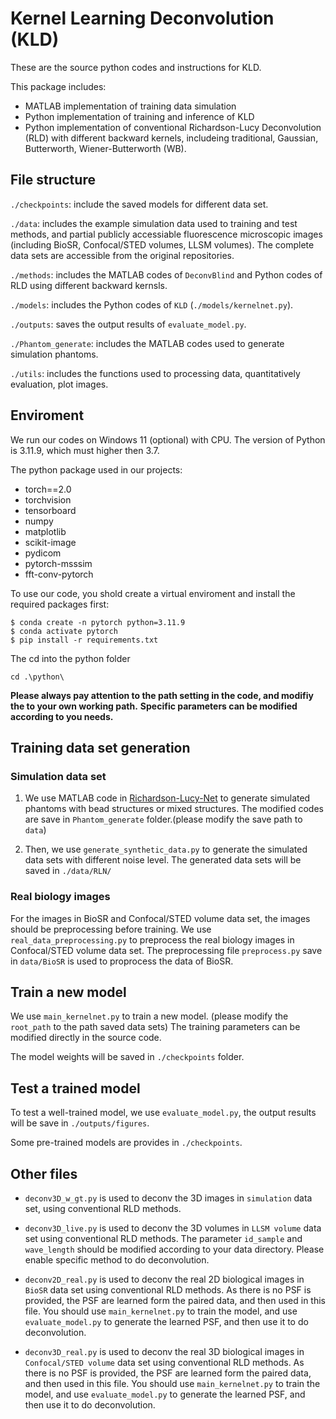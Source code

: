 # Kernel Learning Deconvolution (KLD)

These are the source python codes and instructions for KLD.

This package includes:
- MATLAB implementation of training data simulation
- Python implementation of training and inference of KLD
- Python implementation of conventional Richardson-Lucy Deconvolution (RLD) with different backward kernels, includeing traditional, Gaussian, Butterworth, Wiener-Butterworth (WB).

## File structure
`./checkpoints`: include the saved models for different data set.

`./data`: includes the example simulation data used to training and test methods, and partial publicly accessiable fluorescence microscopic images (including BioSR, Confocal/STED volumes, LLSM volumes). The complete data sets are accessible from the original repositories.

`./methods`: includes the MATLAB codes of `DeconvBlind` and Python codes of RLD using different backward kernsls.

`./models`: includes the Python codes of `KLD` (`./models/kernelnet.py`). 

`./outputs`: saves the output results of `evaluate_model.py`.

`./Phantom_generate`: includes the MATLAB codes used to generate simulation phantoms.

`./utils`: includes the functions used to processing data, quantitatively evaluation, plot images.


## Enviroment
We run our codes on Windows 11 (optional) with CPU. The version of Python is 3.11.9, which must higher then 3.7.

The python package used in our projects:
- torch==2.0
- torchvision
- tensorboard
- numpy
- matplotlib
- scikit-image
- pydicom
- pytorch-msssim
- fft-conv-pytorch

To use our code, you shold create a virtual enviroment and install the required packages first:

```
$ conda create -n pytorch python=3.11.9 
$ conda activate pytorch
$ pip install -r requirements.txt
```
The cd into the python folder

```
cd .\python\
```

**Please always pay attention to the path setting in the code, and modifiy the to your own working path.**
**Specific parameters can be modified according to you needs.**

## Training data set generation
### Simulation data set
1. We use MATLAB code in [Richardson-Lucy-Net](https://github.com/MeatyPlus/Richardson-Lucy-Net/tree/main/Phantom_generate) to generate simulated phantoms with bead structures or mixed structures. The modified codes are save in `Phantom_generate` folder.(please modify the save path to `data`)

2. Then, we use `generate_synthetic_data.py` to generate the simulated data sets with different noise level. The generated data sets will be saved in `./data/RLN/`

### Real biology images
For the images in BioSR and Confocal/STED volume data set, the images should be preprocessing before training. 
We use `real_data_preprocessing.py` to preprocess the real biology images in Confocal/STED volume data set.
The preprocessing file `preprocess.py` save in `data/BioSR` is used to proprocess the data of BioSR. 

## Train a new model
We use `main_kernelnet.py` to train a new model. (please modify the `root_path` to the path saved data sets) The training parameters can be modified directly in the source code.

The model weights will be saved in `./checkpoints` folder.

## Test a trained model
To test a well-trained model, we use `evaluate_model.py`, the output results will be save in `./outputs/figures`.

Some pre-trained models are provides in `./checkpoints`.

## Other files
- `deconv3D_w_gt.py` is used to deconv the 3D images in `simulation` data set, using conventional RLD methods.

- `deconv3D_live.py` is used to deconv the 3D volumes in `LLSM volume` data set using conventional RLD methods. The parameter `id_sample` and `wave_length` should be modified according to your data directory. Please enable specific method to do deconvolution.

- `deconv2D_real.py` is used to deconv the real 2D biological images in `BioSR` data set using conventional RLD methods. As there is no PSF is provided, the PSF are learned form the paired data, and then used in this file. You should use `main_kernelnet.py` to train the model, and use `evaluate_model.py` to generate the learned PSF, and then use it to do deconvolution.

- `deconv3D_real.py` is used to deconv the real 3D biological images in `Confocal/STED volume` data set using conventional RLD methods. As there is no PSF is provided, the PSF are learned form the paired data, and then used in this file. You should use `main_kernelnet.py` to train the model, and use `evaluate_model.py` to generate the learned PSF, and then use it to do deconvolution.
















